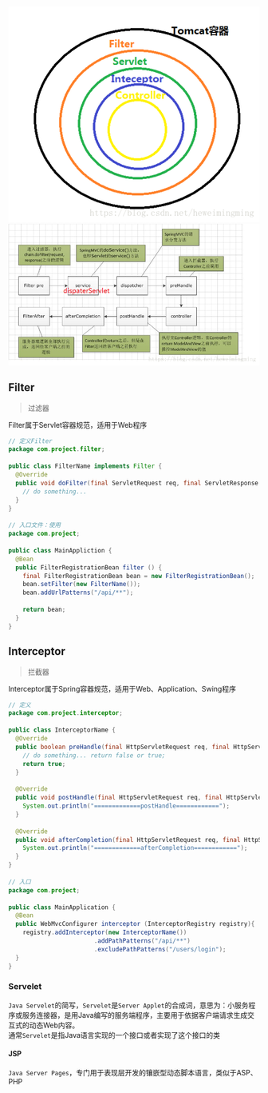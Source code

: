 #

![](./assets/container.png)
![](./assets/flow_step.png)

## Filter
> 过滤器

Filter属于Servlet容器规范，适用于Web程序

```java
// 定义Filter
package com.project.filter;

public class FilterName implements Filter {
  @Override
  public void doFilter(final ServletRequest req, final ServletResponse res, FilterChain chain) throw IOException, ServletException {
    // do something...
  }
}

// 入口文件：使用
package com.project;

public class MainAppliction {
  @Bean
  public FilterRegistrationBean filter () {
    final FilterRegistrationBean bean = new FilterRegistrationBean();
    bean.setFilter(new FilterName());
    bean.addUrlPatterns("/api/**");
  
    return bean;
  } 
}
```

## Interceptor
> 拦截器

Interceptor属于Spring容器规范，适用于Web、Application、Swing程序

```java
// 定义
package com.project.interceptor;

public class InterceptorName {
  @Override
  public boolean preHandle(final HttpServletRequest req, final HttpServerletResponse res, Object handle) throw Exception {
    // do something... return false or true;
    return true;
  }
  
  @Override
  public void postHandle(final HttpServletRequest req, final HttpServletResponse res, Object handler, ModelAndView modelAndView) throws Exception {
    System.out.println("=============postHandle============");
  }
  
  @Override
  public void afterCompletion(final HttpServletRequest req, final HttpServletResponse res, Object handler, Exception ex) throws Exception {
    System.out.println("=============afterCompletion============");
  }
}

// 入口
package com.project;

public class MainApplication {
  @Bean
  public WebMvcConfigurer interceptor (InterceptorRegistry registry){
    registry.addInterceptor(new InterceptorName())
                        .addPathPatterns("/api/**")
                        .excludePathPatterns("/users/login");
  }
}
```

### Servelet

`Java Servelet`的简写，`Servelet`是`Server Applet`的合成词，意思为：小服务程序或服务连接器，是用Java编写的服务端程序，主要用于依据客户端请求生成交互式的动态Web内容。  
通常`Servelet`是指Java语言实现的一个接口或者实现了这个接口的类

#### JSP
`Java Server Pages`，专门用于表现层开发的镶嵌型动态脚本语言，类似于ASP、PHP